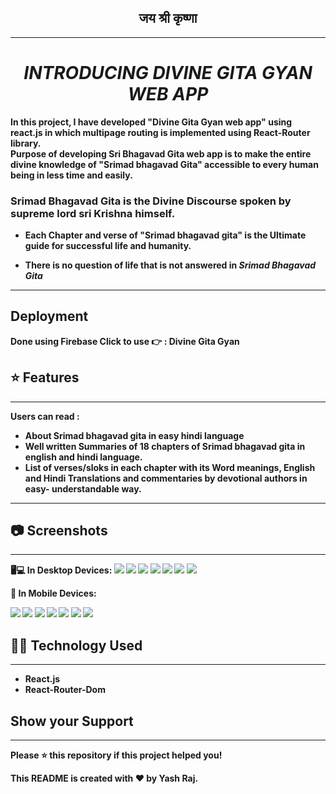 
## <center> जय श्री कृष्णा </center>
-----------
# <center><i><b>INTRODUCING DIVINE GITA GYAN WEB APP</i> 

In this project, I have  developed  "Divine Gita Gyan web app" using react.js  in which multipage routing is implemented using React-Router library.<br/>
Purpose of developing Sri Bhagavad Gita web app is to make the entire divine knowledge of "Srimad bhagavad Gita" accessible to every human being in less time and easily.

### <b>Srimad Bhagavad Gita</b> is the Divine Discourse spoken by supreme lord sri Krishna himself.
- Each Chapter and verse of "Srimad bhagavad gita" is the Ultimate guide for successful life and humanity.

- There is no question of life that is not answered in <i>Srimad Bhagavad Gita</i>
----
## Deployment
Done using Firebase
Click to use 👉 : <a style="text-decoration:none" href="https://divine-gita-gyan.web.app/">Divine Gita Gyan </a>

## ⭐ Features
____
Users can read :
- About Srimad bhagavad gita in easy hindi language
- Well written Summaries of  18 chapters of Srimad bhagavad gita in english and hindi language.
- List of verses/sloks in each chapter with its Word meanings, English and Hindi Translations and commentaries by devotional authors in easy- understandable way.
----

## 📷 Screenshots
____
🖥💻 In Desktop Devices:
<img src='Screenshot/desk1.png'>
<img src='Screenshot/desk2.png'>
<img src='Screenshot/desk3.png'>
<img src='Screenshot/desk4.png'>
<img src='Screenshot/desk5.png'>
<img src='Screenshot/desk6.png'>
<img src='Screenshot/desk7.png'>

📱 In Mobile Devices:

<img src='Screenshot/mob1.png'>
<img src='Screenshot/mob2.png'>
<img src='Screenshot/mob3.png'>
<img src='Screenshot/mob4.png'>
<img src='Screenshot/mob5.png'>
<img src='Screenshot/mob6.png'>
<img src='Screenshot/mob7.png'>


## 👨‍💻 Technology Used
___

- React.js
- React-Router-Dom 

## Show your Support
__________
Please ⭐️ this repository if this project helped you!

This README is created with ❤ by Yash Raj.












